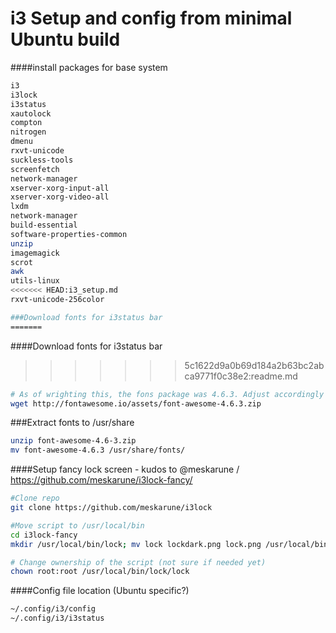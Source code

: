 # i3 Setup and config from minimal Ubuntu build

####install packages for base system
```sh
i3
i3lock
i3status
xautolock
compton
nitrogen
dmenu
rxvt-unicode
suckless-tools
screenfetch
network-manager
xserver-xorg-input-all 
xserver-xorg-video-all
lxdm
network-manager
build-essential
software-properties-common
unzip
imagemagick
scrot
awk
utils-linux
<<<<<<< HEAD:i3_setup.md
rxvt-unicode-256color

###Download fonts for i3status bar
=======
```
####Download fonts for i3status bar
>>>>>>> 5c1622d9a0b69d184a2b63bc2abca9771f0c38e2:readme.md

```sh
# As of wrighting this, the fons package was 4.6.3. Adjust accordingly
wget http://fontawesome.io/assets/font-awesome-4.6.3.zip
```

###Extract fonts to /usr/share
```sh
unzip font-awesome-4.6-3.zip
mv font-awesome-4.6.3 /usr/share/fonts/
```

####Setup fancy lock screen - kudos to @meskarune / https://github.com/meskarune/i3lock-fancy/

```sh
#Clone repo
git clone https://github.com/meskarune/i3lock

#Move script to /usr/local/bin
cd i3lock-fancy
mkdir /usr/local/bin/lock; mv lock lockdark.png lock.png /usr/local/bin/lock/

# Change ownership of the script (not sure if needed yet)
chown root:root /usr/local/bin/lock/lock
```

####Config file location (Ubuntu specific?)
```sh
~/.config/i3/config
~/.config/i3/i3status
```
